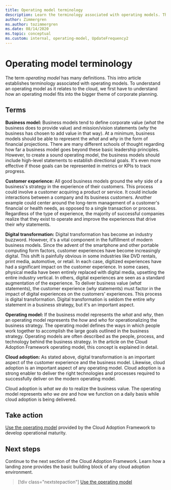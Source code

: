```yaml
---
title: Operating model terminology
description: Learn the terminology associated with operating models. The terminology helps you understand how an operating model fits into the bigger theme of corporate planning.
author: Zimmergren
ms.author: tozimmergren
ms.date: 08/14/2020
ms.topic: conceptual
ms.custom: internal, operating-model, UpdateFrequency2
---
```


# Operating model terminology

The term *operating model* has many definitions. This intro article establishes terminology associated with operating models. To understand an operating model as it relates to the cloud, we first have to understand how an operating model fits into the bigger theme of corporate planning.

## Terms

**Business model:** Business models tend to define corporate value (*what* the business does to provide value) and mission/vision statements (*why* the business has chosen to add value in that way). At a minimum, business models should be able to represent the *what* and *why* in the form of financial projections. There are many different schools of thought regarding how far a business model goes beyond these basic leadership principles. However, to create a sound operating model, the business models should include high-level statements to establish directional goals. It's even more effective if those goals can be represented in metrics or KPIs to track progress.

**Customer experience:** All good business models ground the *why* side of a business's strategy in the experience of their customers. This process could involve a customer acquiring a product or service. It could include interactions between a company and its business customers. Another example could center around the long-term management of a customer's financial or health needs, as opposed to a single transaction or process. Regardless of the type of experience, the majority of successful companies realize that they exist to operate and improve the experiences that drive their *why* statements.

**Digital transformation:** Digital transformation has become an industry buzzword. However, it's a vital component in the fulfillment of modern business models. Since the advent of the smartphone and other portable computing form factors, customer experiences have become increasingly digital. This shift is painfully obvious in some industries like DVD rentals, print media, automotive, or retail. In each case, digitized experiences have had a significant impact on the customer experience. In some cases, physical media have been entirely replaced with digital media, upsetting the entire industry vertical. In others, digital experiences are seen as a standard augmentation of the experience. To deliver business value (*what* statements), the customer experience (*why* statements) must factor in the impact of digital experiences on the customers' experiences. This process is digital transformation. Digital transformation is seldom the entire *why* statement in a business strategy, but it's an important aspect.

**Operating model:** If the business model represents the *what* and *why*, then an operating model represents the *how* and *who* for operationalizing the business strategy. The operating model defines the ways in which people work together to accomplish the large goals outlined in the business strategy. Operating models are often described as the people, process, and technology behind the business strategy. In the article on the Cloud Adoption Framework operating model, this concept is explained in detail.

**Cloud adoption:** As stated above, digital transformation is an important aspect of the customer experience and the business model. Likewise, cloud adoption is an important aspect of any operating model. Cloud adoption is a strong enabler to deliver the right technologies and processes required to successfully deliver on the modern operating model.

Cloud adoption is *what we do* to realize the business value. The operating model represents *who we are* and how we function on a daily basis while cloud adoption is being delivered.

## Take action

[Use the operating model](./index.md) provided by the Cloud Adoption Framework to develop operational maturity.

## Next steps

Continue to the next section of the Cloud Adoption Framework. Learn how a landing zone provides the basic building block of any cloud adoption environment.

> [!div class="nextstepaction"]
> [Use the operating model](../ready/landing-zone/index.md)

